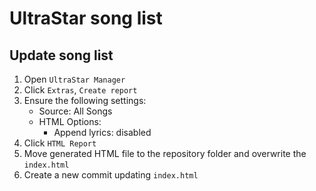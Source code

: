 # UltraStar song list

## Update song list
1. Open `UltraStar Manager`
2. Click `Extras`, `Create report`
3. Ensure the following settings:
   - Source: All Songs
   - HTML Options:
     - Append lyrics: disabled
4. Click `HTML Report`
5. Move generated HTML file to the repository folder and overwrite the `index.html`
6. Create a new commit updating `index.html`
